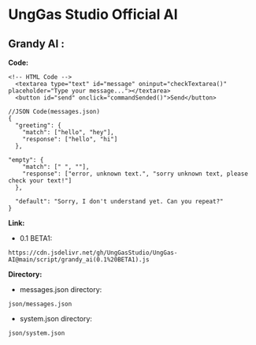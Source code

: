# UngGas Studio Official AI

## Grandy AI :

**Code:**
```
<!-- HTML Code -->
  <textarea type="text" id="message" oninput="checkTextarea()" placeholder="Type your message..."></textarea>
  <button id="send" onclick="commandSended()">Send</button>
```
```
//JSON Code(messages.json)
{
  "greeting": {
    "match": ["hello", "hey"],
    "response": ["hello", "hi"]
  },

"empty": {
    "match": [" ", ""],
    "response": ["error, unknown text.", "sorry unknown text, please check your text!"]
  },
  
  "default": "Sorry, I don't understand yet. Can you repeat?"
}
```

**Link:**
- 0.1 BETA1:
```
https://cdn.jsdelivr.net/gh/UngGasStudio/UngGas-AI@main/script/grandy_ai(0.1%20BETA1).js
```

**Directory:**
- messages.json directory:
```
json/messages.json
```
- system.json directory:
```
json/system.json
```
